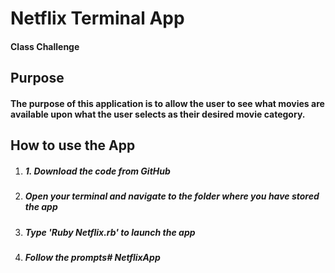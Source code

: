 # Netflix Terminal App

#### Class Challenge



## Purpose

#### The purpose of this application is to allow the user to see what movies are available upon what the user selects as their desired movie category.

## How to use the App

1. ##### 1. Download the code from GitHub

2. ##### Open your terminal and navigate to the folder where you have stored the app

3. ##### Type 'Ruby Netflix.rb' to launch the app

4. ##### Follow the prompts# NetflixApp
